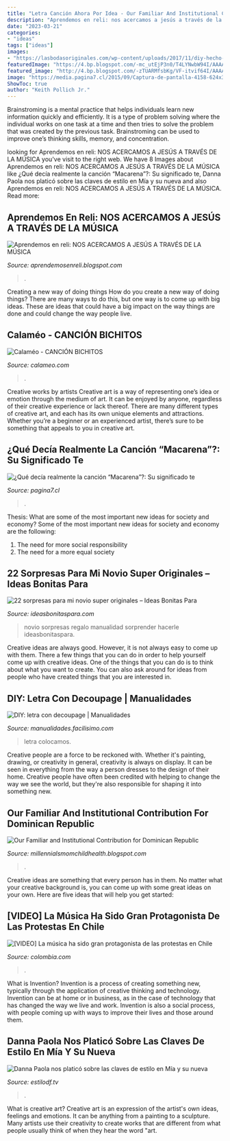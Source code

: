 ```yaml
---
title: "Letra Canción Ahora Por Idea - Our Familiar And Institutional Contribution For Dominican Republic"
description: "Aprendemos en reli: nos acercamos a jesús a través de la música"
date: "2023-03-21"
categories:
- "ideas"
tags: ["ideas"]
images:
- "https://lasbodasoriginales.com/wp-content/uploads/2017/11/diy-hecho-a-mano.jpg"
featuredImage: "https://4.bp.blogspot.com/-mc_utEjP3n0/T4LYNwbW94I/AAAAAAAABJA/jUFlNRi5uD0/s1600/JES%25C3%259AS+ES+VERBO+NO+SUSTANTIVO+2_Page_2.jpg"
featured_image: "http://4.bp.blogspot.com/-zTUARMfsbKg/VF-itvif64I/AAAAAAAAAqo/z5gILc9EZe0/s1600/IMG_7468.JPG"
image: "https://media.pagina7.cl/2015/09/Captura-de-pantalla-4158-624x330.png"
ShowToc: true
author: "Keith Pollich Jr."
---
```



Brainstroming is a mental practice that helps individuals learn new information quickly and efficiently. It is a type of problem solving where the individual works on one task at a time and then tries to solve the problem that was created by the previous task. Brainstroming can be used to improve one’s thinking skills, memory, and concentration.

	

		
looking for Aprendemos en reli: NOS ACERCAMOS A JESÚS A TRAVÉS DE LA MÚSICA you've visit to the right web. We have 8 Images about Aprendemos en reli: NOS ACERCAMOS A JESÚS A TRAVÉS DE LA MÚSICA like ¿Qué decía realmente la canción “Macarena”?: Su significado te, Danna Paola nos platicó sobre las claves de estilo en Mía y su nueva and also Aprendemos en reli: NOS ACERCAMOS A JESÚS A TRAVÉS DE LA MÚSICA. Read more:
		
    
## Aprendemos En Reli: NOS ACERCAMOS A JESÚS A TRAVÉS DE LA MÚSICA

<img loading=lazy src="https://4.bp.blogspot.com/-mc_utEjP3n0/T4LYNwbW94I/AAAAAAAABJA/jUFlNRi5uD0/s1600/JES%25C3%259AS+ES+VERBO+NO+SUSTANTIVO+2_Page_2.jpg" onerror="this.onerror=null;this.src='https://tse2.mm.bing.net/th?id=OIP.Jy-2HRKthAy8gSh7fg3lnAHaKe&amp;pid=15.1';" alt="Aprendemos en reli: NOS ACERCAMOS A JESÚS A TRAVÉS DE LA MÚSICA">

_Source: aprendemosenreli.blogspot.com_

>. 

	

Creating a new way of doing things
How do you create a new way of doing things? There are many ways to do this, but one way is to come up with big ideas. These are ideas that could have a big impact on the way things are done and could change the way people live.

    
## Calaméo - CANCIÓN BICHITOS

<img loading=lazy src="http://p.calameoassets.com/111209204050-c5e47da6df63ef4f85a9b92cc86fb3f3/p1.jpg" onerror="this.onerror=null;this.src='https://tse3.mm.bing.net/th?id=OIP.LQBTmEMUei-U-gjN-yGL0gHaKe&amp;pid=15.1';" alt="Calaméo - CANCIÓN BICHITOS">

_Source: calameo.com_

>. 

	

Creative works by artists
Creative art is a way of representing one’s idea or emotion through the medium of art. It can be enjoyed by anyone, regardless of their creative experience or lack thereof. There are many different types of creative art, and each has its own unique elements and attractions. Whether you’re a beginner or an experienced artist, there’s sure to be something that appeals to you in creative art.

    
## ¿Qué Decía Realmente La Canción “Macarena”?: Su Significado Te

<img loading=lazy src="https://media.pagina7.cl/2015/09/Captura-de-pantalla-4158-624x330.png" onerror="this.onerror=null;this.src='https://tse2.mm.bing.net/th?id=OIP.BUP2IvXfgCZX96nAdcSZVAHaD6&amp;pid=15.1';" alt="¿Qué decía realmente la canción “Macarena”?: Su significado te">

_Source: pagina7.cl_

>. 

	

Thesis: What are some of the most important new ideas for society and economy?
Some of the most important new ideas for society and economy are the following: 
1. The need for more social responsibility 
2. The need for a more equal society 

    
## 22 Sorpresas Para Mi Novio Super Originales – Ideas Bonitas Para

<img loading=lazy src="https://lasbodasoriginales.com/wp-content/uploads/2017/11/diy-hecho-a-mano.jpg" onerror="this.onerror=null;this.src='https://tse2.mm.bing.net/th?id=OIP.3j4hcs90K5rEZFIdsb_ojwHaFN&amp;pid=15.1';" alt="22 sorpresas para mi novio super originales – Ideas Bonitas Para">

_Source: ideasbonitaspara.com_

>novio sorpresas regalo manualidad sorprender hacerle ideasbonitaspara. 

	

Creative ideas are always good. However, it is not always easy to come up with them. There a few things that you can do in order to help yourself come up with creative ideas. One of the things that you can do is to think about what you want to create. You can also ask around for ideas from people who have created things that you are interested in.

    
## DIY: Letra Con Decoupage | Manualidades

<img loading=lazy src="http://4.bp.blogspot.com/-zTUARMfsbKg/VF-itvif64I/AAAAAAAAAqo/z5gILc9EZe0/s1600/IMG_7468.JPG" onerror="this.onerror=null;this.src='https://tse4.mm.bing.net/th?id=OIP.-B6rvYfxPpg8VlJWI86wEgHaJ4&amp;pid=15.1';" alt="DIY: letra con decoupage | Manualidades">

_Source: manualidades.facilisimo.com_

>letra colocamos. 

	

Creative people are a force to be reckoned with. Whether it's painting, drawing, or creativity in general, creativity is always on display. It can be seen in everything from the way a person dresses to the design of their home. Creative people have often been credited with helping to change the way we see the world, but they're also responsible for shaping it into something new.

    
## Our Familiar And Institutional Contribution For Dominican Republic

<img loading=lazy src="https://lh5.googleusercontent.com/proxy/UiP2yitcQI1oE17o3rHT_hP_np_MQPp213ZcCJ7LgvzlWxBx1pQ4qPPtjUlMB-qP2LYE-rX55XoZ352P-kTQs6BK1mg=w1200-h630-n-k-no-nu" onerror="this.onerror=null;this.src='https://tse4.mm.bing.net/th?id=OIP.M6ooyB2FJCPVlrRahHbffAHaFj&amp;pid=15.1';" alt="Our Familiar and Institutional Contribution for Dominican Republic">

_Source: millennialsmomchildhealth.blogspot.com_

>. 

	

Creative ideas are something that every person has in them. No matter what your creative background is, you can come up with some great ideas on your own. Here are five ideas that will help you get started: 

    
## [VIDEO] La Música Ha Sido Gran Protagonista De Las Protestas En Chile

<img loading=lazy src="https://cdn.colombia.com/sdi/2019/10/31/musica-protestas-chile-victor-jara-los-prisioneros-782100.jpg" onerror="this.onerror=null;this.src='https://tse4.mm.bing.net/th?id=OIP.A4bKZC9V3MgJLNOoRALA6gHaEw&amp;pid=15.1';" alt="[VIDEO] La música ha sido gran protagonista de las protestas en Chile">

_Source: colombia.com_

>. 

	

What is Invention?
Invention is a process of creating something new, typically through the application of creative thinking and technology. Invention can be at home or in business, as in the case of technology that has changed the way we live and work. Invention is also a social process, with people coming up with ways to improve their lives and those around them.

    
## Danna Paola Nos Platicó Sobre Las Claves De Estilo En Mía Y Su Nueva

<img loading=lazy src="https://www.estilodf.tv/wp-content/uploads/2021/08/danna-3-1-1024x1536.jpg" onerror="this.onerror=null;this.src='https://tse4.mm.bing.net/th?id=OIP.I75Nu31w1aN5A4JUuXKeZAHaLH&amp;pid=15.1';" alt="Danna Paola nos platicó sobre las claves de estilo en Mía y su nueva">

_Source: estilodf.tv_

>. 

	

What is creative art?
Creative art is an expression of the artist's own ideas, feelings and emotions. It can be anything from a painting to a sculpture. Many artists use their creativity to create works that are different from what people usually think of when they hear the word "art.

